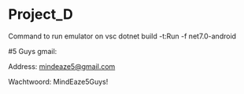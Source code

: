 # Project_D

Command to run emulator on vsc dotnet build -t:Run -f net7.0-android


#5 Guys gmail:

Address:
mindeaze5@gmail.com

Wachtwoord:
MindEaze5Guys!
